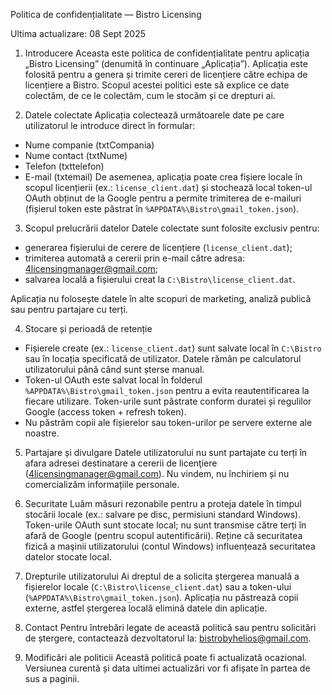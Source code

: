 Politica de confidențialitate — Bistro Licensing

Ultima actualizare: 08 Sept 2025

1. Introducere
Aceasta este politica de confidențialitate pentru aplicația „Bistro Licensing” (denumită în continuare „Aplicația”). Aplicația este folosită pentru a genera și trimite cereri de licențiere către echipa de licențiere a Bistro. Scopul acestei politici este să explice ce date colectăm, de ce le colectăm, cum le stocăm și ce drepturi ai.

2. Datele colectate
Aplicația colectează următoarele date pe care utilizatorul le introduce direct în formular:
- Nume companie (txtCompania)
- Nume contact (txtNume)
- Telefon (txttelefon)
- E-mail (txtemail)
De asemenea, aplicația poate crea fișiere locale în scopul licențierii (ex.: `license_client.dat`) și stochează local token-ul OAuth obținut de la Google pentru a permite trimiterea de e-mailuri (fișierul token este păstrat în `%APPDATA%\Bistro\gmail_token.json`).

3. Scopul prelucrării datelor
Datele colectate sunt folosite exclusiv pentru:
- generarea fișierului de cerere de licențiere (`license_client.dat`);
- trimiterea automată a cererii prin e-mail către adresa: 4licensingmanager@gmail.com;
- salvarea locală a fișierului creat la `C:\Bistro\license_client.dat`.

Aplicația nu folosește datele în alte scopuri de marketing, analiză publică sau pentru partajare cu terți.

4. Stocare și perioadă de retenție
- Fișierele create (ex.: `license_client.dat`) sunt salvate local în `C:\Bistro` sau în locația specificată de utilizator. Datele rămân pe calculatorul utilizatorului până când sunt șterse manual.
- Token-ul OAuth este salvat local în folderul `%APPDATA%\Bistro\gmail_token.json` pentru a evita reautentificarea la fiecare utilizare. Token-urile sunt păstrate conform duratei și regulilor Google (access token + refresh token).
- Nu păstrăm copii ale fișierelor sau token-urilor pe servere externe ale noastre.

5. Partajare și divulgare
Datele utilizatorului nu sunt partajate cu terți în afara adresei destinatare a cererii de licenţiere (4licensingmanager@gmail.com). Nu vindem, nu închiriem și nu comercializăm informațiile personale.

6. Securitate
Luăm măsuri rezonabile pentru a proteja datele în timpul stocării locale (ex.: salvare pe disc, permisiuni standard Windows). Token-urile OAuth sunt stocate local; nu sunt transmise către terți în afară de Google (pentru scopul autentificării). Reține că securitatea fizică a maşinii utilizatorului (contul Windows) influențează securitatea datelor stocate local.

7. Drepturile utilizatorului
Ai dreptul de a solicita ștergerea manuală a fișierelor locale (`C:\Bistro\license_client.dat`) sau a token-ului (`%APPDATA%\Bistro\gmail_token.json`). Aplicația nu păstrează copii externe, astfel ștergerea locală elimină datele din aplicație.

8. Contact
Pentru întrebări legate de această politică sau pentru solicitări de ștergere, contactează dezvoltatorul la: bistrobyhelios@gmail.com.

9. Modificări ale politicii
Această politică poate fi actualizată ocazional. Versiunea curentă și data ultimei actualizări vor fi afișate în partea de sus a paginii.

